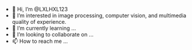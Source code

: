 - 👋 Hi, I’m @LXLHXL123
- 👀 I’m interested in image processing, computer vision, and multimedia quality of experience.
- 🌱 I’m currently learning ...
- 💞️ I’m looking to collaborate on ...
- 📫 How to reach me ...

<!---
LXLHXL123/LXLHXL123 is a ✨ special ✨ repository because its `README.md` (this file) appears on your GitHub profile.
You can click the Preview link to take a look at your changes.
--->
